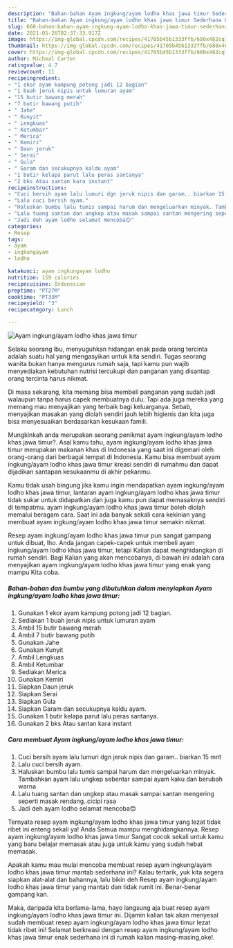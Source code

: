 ```yaml
---
description: "Bahan-bahan Ayam ingkung/ayam lodho khas jawa timur Sederhana Untuk Jualan"
title: "Bahan-bahan Ayam ingkung/ayam lodho khas jawa timur Sederhana Untuk Jualan"
slug: 660-bahan-bahan-ayam-ingkung-ayam-lodho-khas-jawa-timur-sederhana-untuk-jualan
date: 2021-05-26T02:37:33.917Z
image: https://img-global.cpcdn.com/recipes/41705b45b1333ffb/680x482cq70/ayam-ingkungayam-lodho-khas-jawa-timur-foto-resep-utama.jpg
thumbnail: https://img-global.cpcdn.com/recipes/41705b45b1333ffb/680x482cq70/ayam-ingkungayam-lodho-khas-jawa-timur-foto-resep-utama.jpg
cover: https://img-global.cpcdn.com/recipes/41705b45b1333ffb/680x482cq70/ayam-ingkungayam-lodho-khas-jawa-timur-foto-resep-utama.jpg
author: Micheal Carter
ratingvalue: 4.7
reviewcount: 11
recipeingredient:
- "1 ekor ayam kampung potong jadi 12 bagian"
- "1 buah jeruk nipis untuk lumuran ayam"
- "15 butir bawang merah"
- "7 butir bawang putih"
- " Jahe"
- " Kunyit"
- " Lengkuas"
- " Ketumbar"
- " Merica"
- " Kemiri"
- " Daun jeruk"
- " Serai"
- " Gula"
- " Garam dan secukupnya kaldu ayam"
- "1 butir kelapa parut lalu peras santanya"
- "2 bks Atau santan kara instant"
recipeinstructions:
- "Cuci bersih ayam lalu lumuri dgn jeruk nipis dan garam.. biarkan 15 mnt"
- "Lalu cuci bersih ayam."
- "Haluskan bumbu lalu tumis sampai harum dan mengeluarkan minyak. Tambahkan ayam lalu ungkep sebentar sampai ayam kaku dan berubah warna"
- "Lalu tuang santan dan ungkep atau masak sampai santan mengering seperti masak rendang..cicipi rasa"
- "Jadi deh ayam lodho selamat mencoba😊"
categories:
- Resep
tags:
- ayam
- ingkungayam
- lodho

katakunci: ayam ingkungayam lodho 
nutrition: 159 calories
recipecuisine: Indonesian
preptime: "PT27M"
cooktime: "PT33M"
recipeyield: "3"
recipecategory: Lunch

---
```



![Ayam ingkung/ayam lodho khas jawa timur](https://img-global.cpcdn.com/recipes/41705b45b1333ffb/680x482cq70/ayam-ingkungayam-lodho-khas-jawa-timur-foto-resep-utama.jpg)

Selaku seorang ibu, menyuguhkan hidangan enak pada orang tercinta adalah suatu hal yang mengasyikan untuk kita sendiri. Tugas seorang  wanita bukan hanya mengurus rumah saja, tapi kamu pun wajib menyediakan kebutuhan nutrisi tercukupi dan panganan yang disantap orang tercinta harus nikmat.

Di masa  sekarang, kita memang bisa membeli panganan yang sudah jadi walaupun tanpa harus capek membuatnya dulu. Tapi ada juga mereka yang memang mau menyajikan yang terbaik bagi keluarganya. Sebab, menyajikan masakan yang diolah sendiri jauh lebih higienis dan kita juga bisa menyesuaikan berdasarkan kesukaan famili. 



Mungkinkah anda merupakan seorang penikmat ayam ingkung/ayam lodho khas jawa timur?. Asal kamu tahu, ayam ingkung/ayam lodho khas jawa timur merupakan makanan khas di Indonesia yang saat ini digemari oleh orang-orang dari berbagai tempat di Indonesia. Kamu bisa membuat ayam ingkung/ayam lodho khas jawa timur kreasi sendiri di rumahmu dan dapat dijadikan santapan kesukaanmu di akhir pekanmu.

Kamu tidak usah bingung jika kamu ingin mendapatkan ayam ingkung/ayam lodho khas jawa timur, lantaran ayam ingkung/ayam lodho khas jawa timur tidak sukar untuk didapatkan dan juga kamu pun dapat memasaknya sendiri di tempatmu. ayam ingkung/ayam lodho khas jawa timur boleh diolah memalui beragam cara. Saat ini ada banyak sekali cara kekinian yang membuat ayam ingkung/ayam lodho khas jawa timur semakin nikmat.

Resep ayam ingkung/ayam lodho khas jawa timur pun sangat gampang untuk dibuat, lho. Anda jangan capek-capek untuk membeli ayam ingkung/ayam lodho khas jawa timur, tetapi Kalian dapat menghidangkan di rumah sendiri. Bagi Kalian yang akan mencobanya, di bawah ini adalah cara menyajikan ayam ingkung/ayam lodho khas jawa timur yang enak yang mampu Kita coba.

<!--inarticleads1-->

##### Bahan-bahan dan bumbu yang dibutuhkan dalam menyiapkan Ayam ingkung/ayam lodho khas jawa timur:

1. Gunakan 1 ekor ayam kampung potong jadi 12 bagian.
1. Sediakan 1 buah jeruk nipis untuk lumuran ayam
1. Ambil 15 butir bawang merah
1. Ambil 7 butir bawang putih
1. Gunakan  Jahe
1. Gunakan  Kunyit
1. Ambil  Lengkuas
1. Ambil  Ketumbar
1. Sediakan  Merica
1. Gunakan  Kemiri
1. Siapkan  Daun jeruk
1. Siapkan  Serai
1. Siapkan  Gula
1. Siapkan  Garam dan secukupnya kaldu ayam.
1. Gunakan 1 butir kelapa parut lalu peras santanya.
1. Gunakan 2 bks Atau santan kara instant




<!--inarticleads2-->

##### Cara membuat Ayam ingkung/ayam lodho khas jawa timur:

1. Cuci bersih ayam lalu lumuri dgn jeruk nipis dan garam.. biarkan 15 mnt
1. Lalu cuci bersih ayam.
1. Haluskan bumbu lalu tumis sampai harum dan mengeluarkan minyak. Tambahkan ayam lalu ungkep sebentar sampai ayam kaku dan berubah warna
1. Lalu tuang santan dan ungkep atau masak sampai santan mengering seperti masak rendang..cicipi rasa
1. Jadi deh ayam lodho selamat mencoba😊




Ternyata resep ayam ingkung/ayam lodho khas jawa timur yang lezat tidak ribet ini enteng sekali ya! Anda Semua mampu menghidangkannya. Resep ayam ingkung/ayam lodho khas jawa timur Sangat cocok sekali untuk kamu yang baru belajar memasak atau juga untuk kamu yang sudah hebat memasak.

Apakah kamu mau mulai mencoba membuat resep ayam ingkung/ayam lodho khas jawa timur mantab sederhana ini? Kalau tertarik, yuk kita segera siapkan alat-alat dan bahannya, lalu bikin deh Resep ayam ingkung/ayam lodho khas jawa timur yang mantab dan tidak rumit ini. Benar-benar gampang kan. 

Maka, daripada kita berlama-lama, hayo langsung aja buat resep ayam ingkung/ayam lodho khas jawa timur ini. Dijamin kalian tak akan menyesal sudah membuat resep ayam ingkung/ayam lodho khas jawa timur lezat tidak ribet ini! Selamat berkreasi dengan resep ayam ingkung/ayam lodho khas jawa timur enak sederhana ini di rumah kalian masing-masing,oke!.

